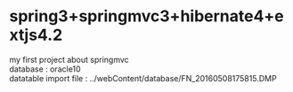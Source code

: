 # spring3+springmvc3+hibernate4+extjs4.2
my first project about springmvc</br>
database : oracle10</br>
datatable import file : ../webContent/database/FN_20160508175815.DMP
